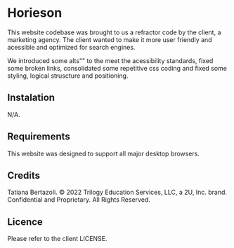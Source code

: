 # Horieson

This website codebase was brought to us a refractor code by the client, a marketing agency. The client wanted to make it more user friendly and acessible and optimized for search engines.

We introduced some alts"" to the meet the acessibility standards, fixed some broken links, consolidated some repetitive css coding and fixed some styling, logical struscture and positioning.

## Instalation
N/A.

## Requirements
This website was designed to support all major desktop browsers.


## Credits
Tatiana Bertazoli.
© 2022 Trilogy Education Services, LLC, a 2U, Inc. brand. Confidential and Proprietary. All Rights Reserved.


## Licence
Please refer to the client LICENSE.




